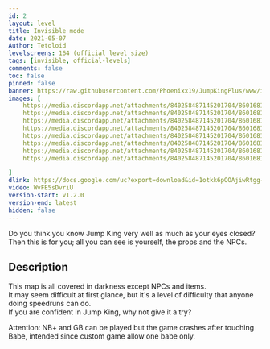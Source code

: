 ```yaml
---
id: 2
layout: level
title: Invisible mode
date: 2021-05-07
Author: Tetoloid
levelscreens: 164 (official level size)
tags: [invisible, official-levels]
comments: false
toc: false
pinned: false
banner: https://raw.githubusercontent.com/Phoenixx19/JumpKingPlus/www/images/2_banner.png
images: [
    https://media.discordapp.net/attachments/840258487145201704/860168145025368114/001.PNG,
    https://media.discordapp.net/attachments/840258487145201704/860168146274877440/002.PNG,
    https://media.discordapp.net/attachments/840258487145201704/860168147688226866/003.PNG,
    https://media.discordapp.net/attachments/840258487145201704/860168149109964830/004.PNG,
    https://media.discordapp.net/attachments/840258487145201704/860168150347808808/005.PNG,
    https://media.discordapp.net/attachments/840258487145201704/860168151568089098/006.PNG,
    https://media.discordapp.net/attachments/840258487145201704/860168153053134898/007.PNG,
    https://media.discordapp.net/attachments/840258487145201704/860168154448396308/008.PNG,

]
dlink: https://docs.google.com/uc?export=download&id=1otkk6pOOAjiwRtgg-fmmg-McmeOzL_Ja
video: WvFE5sDvriU
version-start: v1.2.0
version-end: latest
hidden: false
---
```


Do you think you know Jump King very well as much as your eyes closed? <br>Then this is for you; all you can see is yourself, the props and the NPCs.

<!-- more -->

<div id="description">
    <h2>Description</h2>
    <p>This map is all covered in darkness except NPCs and items.<br>
    It may seem difficult at first glance, but it's a level of difficulty that anyone doing speedruns can do.<br>
    If you are confident in Jump King, why not give it a try?</p>
    <p>Attention: NB+ and GB can be played but the game crashes after touching Babe, intended since custom game allow one babe only.</p>
</div>